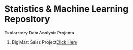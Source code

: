 # Statistics & Machine Learning Repository

Exploratory Data Analysis Projects

1. Big Mart Sales Project[Click Here](https://github.com/mukul-mschauhan/Data-Science-Projects/blob/master/Big%20Sales%20Mart%20-%20EDA%20%26%20Outlier%20Removal%20-%20GBM%20RMSE%201105.ipynb)

